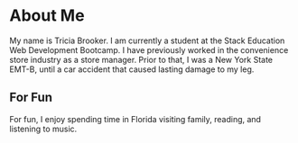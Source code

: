 # About Me
My name is Tricia Brooker. I am currently a student at the Stack Education Web Development Bootcamp.
I have previously worked in the convenience store industry as a store manager. Prior to that, I was a New York State EMT-B, until a car accident that caused lasting damage to my leg.
## For Fun
For fun, I enjoy spending time in Florida visiting family, reading, and listening to music.